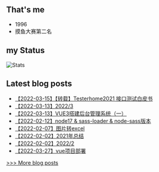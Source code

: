 
## That's me
* 1996
* 摸鱼大赛第二名
## my Status
![Stats](https://github-readme-stats.vercel.app/api?username=uasier)

## Latest blog posts
- [【2022-03-15】【转载】Testerhome2021 接口测试白皮书](https://www.yuque.com/uasier/blog/gp6r02)
- [【2022-03-13】2022/3](https://www.yuque.com/uasier/blog/ivkya5)
- [【2022-03-13】VUE3搭建后台管理系统（一）](https://www.yuque.com/uasier/blog/ocdiyc)
- [【2022-02-12】node17 & sass-loader & node-sass版本](https://www.yuque.com/uasier/blog/bu0wve)
- [【2022-02-07】图片转excel](https://www.yuque.com/uasier/blog/ryn6eg)
- [【2022-02-02】2021年总结](https://www.yuque.com/uasier/blog/sbrxzg)
- [【2022-02-02】2022/2](https://www.yuque.com/uasier/blog/hagb80)
- [【2022-03-27】vue项目部署](https://www.yuque.com/uasier/blog/hobts2)

[>>> More blog posts](https://www.yuque.com/uasier/blog)
